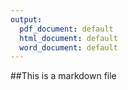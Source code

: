 ```yaml
---
output:
  pdf_document: default
  html_document: default
  word_document: default
---
```

##This is a markdown file